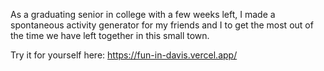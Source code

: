 As a graduating senior in college with a few weeks left, I made a spontaneous activity generator for my friends and I to get the most out of the time we have left together in this small town.

Try it for yourself here: https://fun-in-davis.vercel.app/
